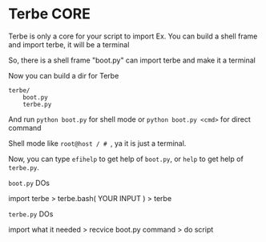 # Terbe CORE

Terbe is only a core for your script to import
Ex. You can build a shell frame and import terbe, it will be a terminal

So, there is a shell frame "boot.py" can import terbe and make it a terminal

Now you can build a dir for Terbe

```
terbe/
    boot.py
    terbe.py
```

And run `python boot.py` for shell mode or `python boot.py <cmd>` for direct command

Shell mode like `root@host / # `, ya it is just a terminal.

Now, you can type `efihelp` to get help of `boot.py`, or `help` to get help of `terbe.py`.

`boot.py` DOs

import terbe > terbe.bash( YOUR INPUT ) > terbe

`terbe.py` DOs

import what it needed > recvice boot.py command > do script
